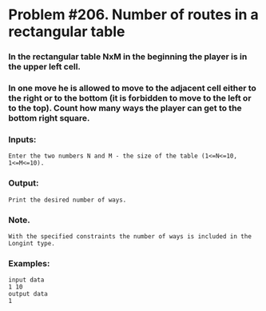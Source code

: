 # Problem #206. Number of routes in a rectangular table

### In the rectangular table NxM in the beginning the player is in the upper left cell.

### In one move he is allowed to move to the adjacent cell either to the right or to the bottom (it is forbidden to move to the left or to the top). Count how many ways the player can get to the bottom right square.

### Inputs:
```
Enter the two numbers N and M - the size of the table (1<=N<=10, 1<=M<=10).
```

### Output:
```
Print the desired number of ways.
```

### Note.
```
With the specified constraints the number of ways is included in the Longint type.
```

### Examples:
```
input data
1 10
output data
1
```
